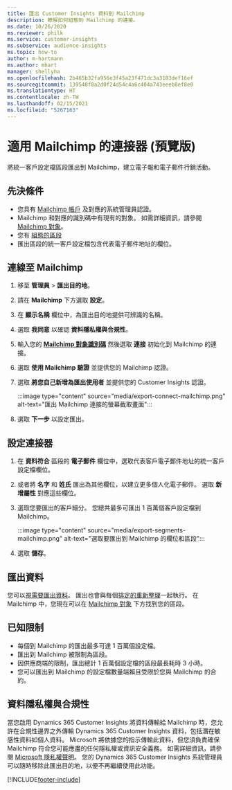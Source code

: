 ```yaml
---
title: 匯出 Customer Insights 資料到 Mailchimp
description: 瞭解如何組態到 Mailchimp 的連接。
ms.date: 10/26/2020
ms.reviewer: philk
ms.service: customer-insights
ms.subservice: audience-insights
ms.topic: how-to
author: m-hartmann
ms.author: mhart
manager: shellyha
ms.openlocfilehash: 2b465b32fa956e3f45a23f471dc3a3183def16ef
ms.sourcegitcommit: 139548f8a2d0f24d54c4a6c404a743eeeb8ef8e0
ms.translationtype: HT
ms.contentlocale: zh-TW
ms.lasthandoff: 02/15/2021
ms.locfileid: "5267163"
---
```

# <a name="connector-for-mailchimp-preview"></a>適用 Mailchimp 的連接器 (預覽版)

將統一客戶設定檔區段匯出到 Mailchimp，建立電子報和電子郵件行銷活動。

## <a name="prerequisites"></a>先決條件

-   您具有 [Mailchimp 帳戶](https://mailchimp.com/) 及對應的系統管理員認證。
-   Mailchimp 和對應的識別碼中有現有的對象。 如需詳細資訊，請參閱 [Mailchimp 對象](https://mailchimp.com/help/create-audience/)。
-   您有 [組態的區段](segments.md)
-   匯出區段的統一客戶設定檔包含代表電子郵件地址的欄位。

## <a name="connect-to-mailchimp"></a>連線至 Mailchimp

1. 移至 **管理員** > **匯出目的地**。

1. 請在 **Mailchimp** 下方選取 **設定**。

1. 在 **顯示名稱** 欄位中，為匯出目的地提供可辨識的名稱。

1. 選取 **我同意** 以確認 **資料隱私權與合規性**。

1. 輸入您的 **[Mailchimp 對象識別碼](https://mailchimp.com/help/find-audience-id/)** 然後選取 **連接** 初始化到 Mailchimp 的連接。

1. 選取 **使用 Mailchimp 驗證** 並提供您的 Mailchimp 認證。

1. 選取 **將您自己新增為匯出使用者** 並提供您的 Customer Insights 認證。

   :::image type="content" source="media/export-connect-mailchimp.png" alt-text="匯出 Mailchimp 連接的螢幕截取畫面":::

1. 選取 **下一步** 以設定匯出。

## <a name="configure-the-connector"></a>設定連接器

1. 在 **資料符合** 區段的 **電子郵件** 欄位中，選取代表客戶電子郵件地址的統一客戶設定檔欄位。 

1. 或者將 **名字** 和 **姓氏** 匯出為其他欄位，以建立更多個人化電子郵件。 選取 **新增屬性** 對應這些欄位。

1. 選取您要匯出的客戶細分。 您總共最多可匯出 1 百萬個客戶設定檔到 Mailchimp。

   :::image type="content" source="media/export-segments-mailchimp.png" alt-text="選取要匯出到 Mailchimp 的欄位和區段":::

1. 選取 **儲存**。

## <a name="export-the-data"></a>匯出資料

您可以[視需要匯出資料](export-destinations.md)。 匯出也會與每個[排定的重新整理](system.md#schedule-tab)一起執行。 在 Mailchimp 中，您現在可以在 [Mailchimp 對象](https://mailchimp.com/help/create-audience/) 下方找到您的區段。

## <a name="known-limitations"></a>已知限制

- 每個到 Mailchimp 的匯出最多可達 1 百萬個設定檔。
- 匯出到 Mailchimp 被限制為區段。
- 因供應商端的限制，匯出總計 1 百萬個設定檔的區段最長耗時 3 小時。 
- 您可以匯出到 Mailchimp 的設定檔數量端賴且受限於您與 Mailchimp 的合約。

## <a name="data-privacy-and-compliance"></a>資料隱私權與合規性

當您啟用 Dynamics 365 Customer Insights 將資料傳輸給 Mailchimp 時，您允許在合規性邊界之外傳輸 Dynamics 365 Customer Insights 資料，包括潛在敏感性資料如個人資料。 Microsoft 將依據您的指示傳輸此資料，但您須負責確保 Mailchimp 符合您可能應盡的任何隱私權或資訊安全義務。 如需詳細資訊，請參閱 [Microsoft 隱私權聲明](https://go.microsoft.com/fwlink/?linkid=396732)。
您的 Dynamics 365 Customer Insights 系統管理員可以隨時移除此匯出目的地，以便不再繼續使用此功能。


[!INCLUDE[footer-include](../includes/footer-banner.md)]